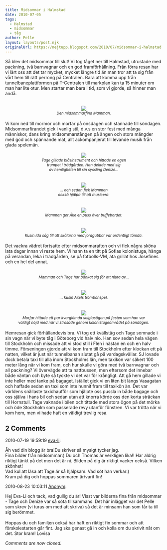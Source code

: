 ```yaml
---
title: Midsommar i Halmstad
date: 2010-07-05
tags: 
  - Halmstad
  - midsommar
  - tåg	
author: Pelle
layout: layouts/post.njk
originalUrl: https://nejtupp.blogspot.com/2010/07/midsommar-i-halmstad.html
---
```


Så blev det midsommar till slut! Vi tog tåget ner till Halmstad, utrustade med packning, två barnvagnar och en god framförhållning. Från förra resan har vi lärt oss att det tar mycket, mycket längre tid än man tror att ta sig från vårt hem till rätt perrong på Centralen. Bara att komma upp från tunnelbaneplattformen på T-Centralen till markplan kan ta 15 minuter om man har lite otur. Men startar man bara i tid, som vi gjorde, så hinner man ändå.<br><br><div style="text-align: center;"><img src="../../../../img/Midsommarafton-_MG_1151.jpg"><br><span style="font-size:85%;"><span style="font-style: italic;">Den midsommarfina Mamman.</span></span><br><br><div style="text-align: left;">Vi kom ned till mormor och morfar på onsdagen och stannade till söndagen. Midsommarfirandet gick i vanlig stil, d.v.s en stor fest med många människor, dans kring midsommarstången på ängen och stora mängder med god och spännande mat, allt ackompanjerat till levande musik från glada spelemän.<br></div></div><br><div style="text-align: center;"><img src="../../../../img/Midsommarafton-_MG_1184.jpg"><br></div><div style="text-align: center;"><span style="font-size:85%;"><span style="font-style: italic;">Tage gillade blåsinstrument och hittade en egen<br>trumpet i trädgården. Han delade med sig<br>av hemligheten till sin syssling Denize...</span></span><br><br></div><br><div style="text-align: center;"><img src="../../../../img/Midsommarafton-_MG_1188.jpg"><br><span style="font-size:85%;"><span style="font-style: italic;">... och sedan fick Mamman<br>också hjälpa till att musicera.</span></span><br><br></div><br><div style="text-align: center;"><img src="../../../../img/Midsommarafton-_MG_1218.jpg"><br><span style="font-size:85%;"><span style="font-style: italic;">Mamman ger Åke en puss över buffebordet.</span></span><br><br></div><br><div style="text-align: center;"><img src="../../../../img/Midsommarafton-_MG_1229.jpg"><br><span style="font-style: italic;font-size:85%;">Kusin Ida såg till att skålarna med jordgubbar var ordentligt tömda.</span><br></div><br>Det vackra vädret fortsatte efter midsommarafton och vi fick några sköna lata dagar innan vi reste hem. Vi hann ta en titt på Sofias kolonistuga, hänga på verandan, leka i trädgården, se på fotbolls-VM, äta grillat hos Josefines och en hel del annat.<br><br><div style="text-align: center;"><img src="../../../../img/S%C3%B6ndag+i+Halmstad-_MG_1261.jpg"><br></a><span style="font-style: italic;font-size:85%;">Mamman och Tage har bänkat sig för att njuta av...</span><br><br><br><img src="../../../../img/S%C3%B6ndag+i+Halmstad-_MG_1266.jpg"><br><span style="font-size:85%;"><span style="font-style: italic;">... kusin Axels trombonspel.</span></span><br><br></div><br><div style="text-align: center;"><img src="../../../../img/S%C3%B6ndag+i+Halmstad-_MG_1278.jpg"><br></a><span style="font-size:85%;"><span style="font-style: italic;">Morfar hittade ett par kvarglömda solglasögon på festen som han var<br>väldigt nöjd med när vi strosade genom kolonistugeområdet på söndagen.</span></span><br></div><br>Hemresan gick förhållandevis bra. Vi tog ett kvällståg och Tage somnade i sin vagn när vi byte tåg i Göteborg vid halv nio. Han sov sedan hela vägen till Stockholm och missade att vi stod still i Flen i nästan en och en halv timme. Förseningen gjorde att vi kom fram till Stockholm efter klockan ett på natten, vilket är just när tunnelbanan slutat gå på vardagskvällar. SJ lovade dock betala taxi till alla inom Stockholms län, men taxikön var säkert 100 meter lång när vi kom fram, och hur skulle vi göra med två barnvagnar och all packning? Vi övervägde att ta nattbussen, men eftersom det innebar både väntan och byte så tyckte vi det var för krångligt. Att gå hem gillade vi inte heller med tanke på bagaget. Istället gick vi en liten bit längs Vasagatan och haffade sedan en taxi som inte hunnit fram till taxikön än. Det var världens snällaste taxichaufför som hjälpte oss pussla in både bagage och oss själva i hans bil och sedan utan att knorra körde oss den korta sträckan till Hornstull. Tage vaknade i bilen och tittade med stora ögon på det mörka och öde Stockholm som passerade revy utanför fönstren. Vi var trötta när vi kom hem, men vi hade haft en väldigt trevlig resa.

<div class="comments">
	<div class="comments-header"><h2>2 Comments</h2></div>
	<div class="comments-body">
			<div class="comment" id="comment-3124103548133878669">
				<p class="comment-header">
					<date datetime="2010-07-19T19:59:19.130+02:00">2010-07-19 19:59:19</date> 
					<a href="undefined" rel="nofollow">eva-li</a>:
				</p>
				<div class="comment-content"><p>Åh vad din blogg är bra!Du skriver så mysigt tycker jag.<br /> Fina bilder från midsommar:) Du och Thomas är verkligen lika!! Har aldrig riktigt tänkt på det men det är ni. Bilden på dig är riktigt vacker också. Vilken skönhet!<br /> Vad kul att läsa att Tage är så hjälpsam. Vad söt han verkar:)<br />Kram på dig och hoppas sommaren är/varit fin!</p></div>
				<div class="comment-footer"></div>
			</div>
			<div class="comment" id="comment-6233783378273664210">
				<p class="comment-header">
					<date datetime="2010-08-23T10:03:11.215+02:00">2010-08-23 10:03:11</date> 
					<a href="undefined" rel="nofollow">Anonym</a>:
				</p>
				<div class="comment-content"><p>Hej Eva-Li och tack, vad gullig du är! Visst var bilderna fina från midsommar - Tage och Denize var så söta tillsammans. Det här inlägget var det Pelle som skrev (vi turas om med att skriva) så det är minsann han som får ta till sig berömmet.<br /><br />Hoppas du och familjen också har haft en riktigt fin sommar och att förskolestarten går fint. Jag ska genast gå in och kolla om du skrivit nåt om det. Stor kram! Lovisa</p></div>
				<div class="comment-footer"></div>
			</div></div>
	<p class="comments-footer"><em>Comments are now closed.</em></p>
</div>
